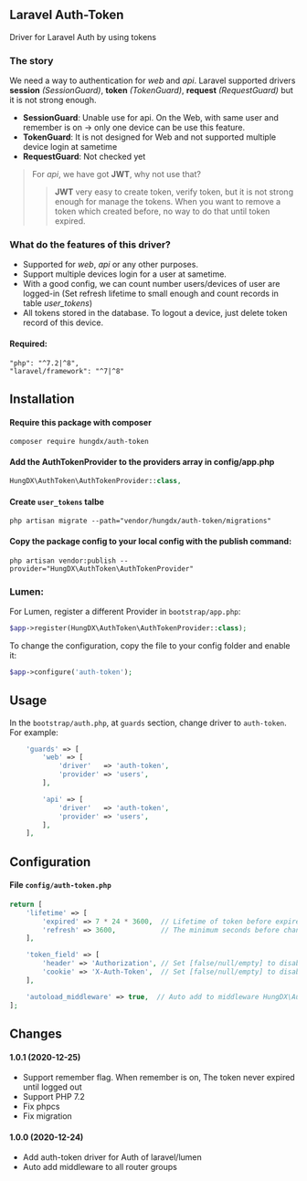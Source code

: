## Laravel Auth-Token
Driver for Laravel Auth by using tokens

### The story
We need a way to authentication for *web* and *api*. Laravel supported drivers **session** *(SessionGuard)*, **token** *(TokenGuard)*, **request** *(RequestGuard)* but it is not strong enough.
 - **SessionGuard**: Unable use for api. On the Web, with same user and remember is on -> only one device can be use this feature.
 - **TokenGuard**: It is not designed for Web and not supported multiple device login at sametime 
 - **RequestGuard**: Not checked yet

> For *api*, we have got **JWT**, why not use that?
>> **JWT** very easy to create token, verify token, but it is not strong enough for manage the tokens. When you want to remove a token which created before, no way to do that until token expired.      


### What do the features of this driver?
 - Supported for *web*, *api* or any other purposes.
 - Support multiple devices login for a user at sametime.
 - With a good config, we can count number users/devices of user are logged-in (Set refresh lifetime to small enough and count records in table *user_tokens*)
 - All tokens stored in the database. To logout a device, just delete token record of this device. 

#### Required:
    "php": "^7.2|^8",
    "laravel/framework": "^7|^8"

## Installation

#### Require this package with composer

```shell
composer require hungdx/auth-token
```

#### Add the AuthTokenProvider to the providers array in config/app.php

```php
HungDX\AuthToken\AuthTokenProvider::class,
```

#### Create `user_tokens` talbe
```shell
php artisan migrate --path="vendor/hungdx/auth-token/migrations"
```

#### Copy the package config to your local config with the publish command:

```shell
php artisan vendor:publish --provider="HungDX\AuthToken\AuthTokenProvider"
```

### Lumen:

For Lumen, register a different Provider in `bootstrap/app.php`:

```php
$app->register(HungDX\AuthToken\AuthTokenProvider::class);
```

To change the configuration, copy the file to your config folder and enable it:

```php
$app->configure('auth-token');
```

## Usage

In the `bootstrap/auth.php`, at `guards` section,  change driver to `auth-token`. For example:

```php
    'guards' => [
        'web' => [
            'driver'   => 'auth-token',
            'provider' => 'users',
        ],

        'api' => [
            'driver'   => 'auth-token',
            'provider' => 'users',
        ],
    ],
```

## Configuration
#### File `config/auth-token.php`
```php
return [
    'lifetime' => [
        'expired' => 7 * 24 * 3600,  // Lifetime of token before expired. Default 7 days
        'refresh' => 3600,           // The minimum seconds before change the token. Default 1 hour
    ],

    'token_field' => [
        'header' => 'Authorization', // Set [false/null/empty] to disable send token to response header  
        'cookie' => 'X-Auth-Token',  // Set [false/null/empty] to disable send token to response cookie
    ],

    'autoload_middleware' => true,  // Auto add to middleware HungDX\AuthToken\AuthTokenMiddleware to every request
];
```
## Changes
#### 1.0.1 (2020-12-25)
 * Support remember flag. When remember is on, The token never expired until logged out
 * Support PHP 7.2
 * Fix phpcs
 * Fix migration

#### 1.0.0 (2020-12-24)
 * Add auth-token driver for Auth of laravel/lumen
 * Auto add middleware to all router groups
